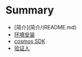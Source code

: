 # Summary

* [简介](简介/(README.md)
* [环境安装](huan-jing-an-zhuang.md)
* [cosmos SDK](cosmos-sdk.md)
* [验证人](yan-zheng-ren.md)

